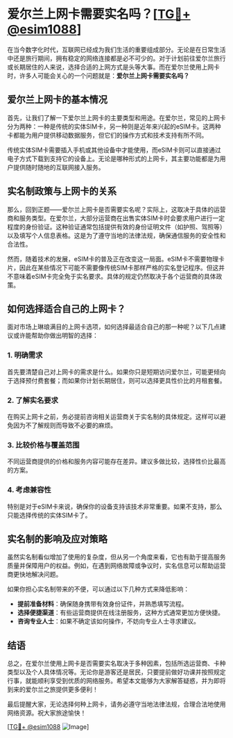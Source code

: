 # 爱尔兰上网卡需要实名吗？[[TG💪+ @esim1088](https://t.me/s/esim1088)]

在当今数字化时代，互联网已经成为我们生活的重要组成部分。无论是在日常生活中还是旅行期间，拥有稳定的网络连接都是必不可少的。对于计划前往爱尔兰旅行或长期居住的人来说，选择合适的上网方式是头等大事。而在爱尔兰使用上网卡时，许多人可能会关心的一个问题就是：**爱尔兰上网卡需要实名吗？**

## 爱尔兰上网卡的基本情况

首先，让我们了解一下爱尔兰上网卡的主要类型和用途。在爱尔兰，常见的上网卡分为两种：一种是传统的实体SIM卡，另一种则是近年来兴起的eSIM卡。这两种卡都能为用户提供移动数据服务，但它们的操作方式和技术支持有所不同。

传统实体SIM卡需要插入手机或其他设备中才能使用，而eSIM卡则可以直接通过电子方式下载到支持它的设备上。无论是哪种形式的上网卡，其主要功能都是为用户提供随时随地的互联网接入服务。

## 实名制政策与上网卡的关系

那么，回到正题——爱尔兰上网卡是否需要实名呢？实际上，这取决于具体的运营商和服务类型。在爱尔兰，大部分运营商在出售实体SIM卡时会要求用户进行一定程度的身份验证。这种验证通常包括提供有效的身份证明文件（如护照、驾照等）以及填写个人信息表格。这是为了遵守当地的法律法规，确保通信服务的安全性和合法性。

然而，随着技术的发展，eSIM卡的普及正在改变这一局面。eSIM卡不需要物理卡片，因此在某些情况下可能不需要像传统SIM卡那样严格的实名登记程序。但这并不意味着eSIM卡完全免于实名要求。具体的规定仍然取决于各个运营商的具体政策。

## 如何选择适合自己的上网卡？

面对市场上琳琅满目的上网卡选项，如何选择最适合自己的那一种呢？以下几点建议或许能帮助你做出明智的选择：

### 1. **明确需求**
   首先要清楚自己对上网卡的需求是什么。如果你只是短期访问爱尔兰，可能更倾向于选择预付费套餐；而如果你计划长期居住，则可以选择更具性价比的月租套餐。

### 2. **了解实名要求**
   在购买上网卡之前，务必提前咨询相关运营商关于实名制的具体规定。这样可以避免因为不了解规则而导致不必要的麻烦。

### 3. **比较价格与覆盖范围**
   不同运营商提供的价格和服务内容可能存在差异。建议多做比较，选择性价比最高的方案。

### 4. **考虑兼容性**
   特别是对于eSIM卡来说，确保你的设备支持该技术非常重要。如果不支持，那么只能选择传统的实体SIM卡了。

## 实名制的影响及应对策略

虽然实名制看似增加了使用的复杂度，但从另一个角度来看，它也有助于提高服务质量并保障用户的权益。例如，在遇到网络故障或争议时，实名信息可以帮助运营商更快地解决问题。

如果你担心实名制带来的不便，可以通过以下几种方式来降低影响：

- **提前准备材料**：确保随身携带有效身份证件，并熟悉填写流程。
- **选择便捷渠道**：有些运营商提供在线注册服务，这种方式通常更加方便快捷。
- **咨询专业人士**：如果不确定该如何操作，不妨向专业人士寻求建议。

## 结语

总之，在爱尔兰使用上网卡是否需要实名取决于多种因素，包括所选运营商、卡种类型以及个人具体情况等。无论你是游客还是居民，只要提前做好功课并按照规定行事，就能顺利享受到优质的网络服务。希望本文能够为大家解答疑惑，并为即将到来的爱尔兰之旅提供更多便利！

最后提醒大家，无论选择何种上网卡，请务必遵守当地法律法规，合理合法地使用网络资源。祝大家旅途愉快！

[[TG💪+ @esim1088](https://t.me/s/esim1088) ![Image](https://i.postimg.cc/4NQfJmqS/Snipaste-2025-05-13-00-14-12.png)]